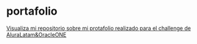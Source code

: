 # portafolio
<a href="(https://roberthleal96.github.io/portafolio/)">Visualiza mi repositorio sobre mi protafolio realizado para el challenge de AluraLatam&OracleONE</a>
